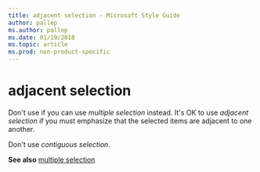 ```yaml
---
title: adjacent selection - Microsoft Style Guide
author: pallep
ms.author: pallep
ms.date: 01/19/2018
ms.topic: article
ms.prod: non-product-specific
---
```


# adjacent selection

Don't use if you can use *multiple selection* instead. It's OK to use *adjacent selection* if you must emphasize that the selected items are adjacent to one another.

Don't use *contiguous selection*.

**See also** [multiple selection](~/a-z-word-list-term-collections/m/multiple-selection.md)
